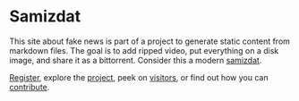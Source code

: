 # Samizdat

This site about fake news is part of a project to generate static content from markdown files.
The goal is to add ripped video, put everything on a disk image, and share it as a bittorrent.
Consider this a modern <a href="https://en.wikipedia.org/wiki/Samizdat" target="_blank">samizdat</a>.

[Register](register/), explore the [project](project/), peek on [visitors](https://fakenews.com/matomo/),
or find out how you can [contribute](contribute/).
